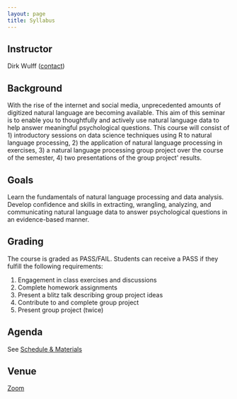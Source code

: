 ```yaml
---
layout: page
title: Syllabus
---
```


## Instructor
Dirk Wulff (<a href="mailto:dirk.wulff@unibas.ch">contact</a>)

## Background
With the rise of the internet and social media, unprecedented amounts of digitized natural language are becoming available. This aim of this seminar is to enable you to thoughtfully and actively use natural language data to help answer meaningful psychological questions. This course will consist of 1) introductory sessions on data science techniques using R to natural language processing, 2) the application of natural language processing in exercises, 3) a natural language processing group project over the course of the semester, 4) two presentations of the group project' results.

## Goals
Learn the fundamentals of natural language processing and data analysis. Develop confidence and skills in extracting, wrangling, analyzing, and communicating natural language data to answer psychological questions in an evidence-based manner.

## Grading
The course is graded as PASS/FAIL. Students can receive a PASS if they fulfill the following requirements:
1. Engagement in class exercises and discussions
2. Complete homework assignments
3. Present a blitz talk describing group project ideas
4. Contribute to and complete group project
5. Present group project (twice)

## Agenda
See <a href="menu/materials">Schedule & Materials</a>

## Venue
<a href="menu/zoom">Zoom</a>
